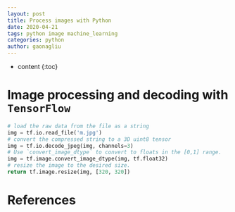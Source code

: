 ```yaml
---
layout: post
title: Process images with Python
date: 2020-04-21
tags: python image machine_learning
categories: python
author: gaonagliu
---
```

* content
{:toc}


# Image processing and decoding with `TensorFlow`



```python
# load the raw data from the file as a string
img = tf.io.read_file('m.jpg')
# convert the compressed string to a 3D uint8 tensor
img = tf.io.decode_jpeg(img, channels=3)
# Use `convert_image_dtype` to convert to floats in the [0,1] range.
img = tf.image.convert_image_dtype(img, tf.float32)
# resize the image to the desired size.
return tf.image.resize(img, [320, 320])
```


# References 

